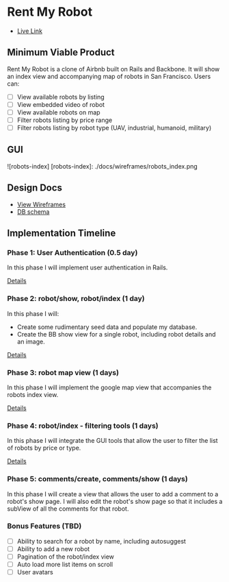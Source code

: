 # Rent My Robot

* [Live Link](http://www.rent-my-robot.com//)

## Minimum Viable Product
Rent My Robot is a clone of Airbnb built on Rails and Backbone.
It will show an index view and accompanying map of robots in San Francisco.
Users can:

- [ ] View available robots by listing
- [ ] View embedded video of robot
- [ ] View available robots on map
- [ ] Filter robots listing by price range
- [ ] Filter robots listing by robot type (UAV, industrial, humanoid, military)

## GUI
![robots-index]
[robots-index]: ./docs/wireframes/robots_index.png


## Design Docs
* [View Wireframes][views]
* [DB schema][schema]

[views]: ./docs/views.md
[schema]: ./docs/schema.md

## Implementation Timeline

### Phase 1: User Authentication (0.5 day)
In this phase I will implement user authentication in Rails.

[Details][phase-one]

### Phase 2: robot/show, robot/index (1 day)
In this phase I will:
- Create some rudimentary seed data and populate my database.
- Create the BB show view for a single robot, including robot details and an image.

[Details][phase-two]

### Phase 3: robot map view (1 days)
In this phase I will implement the google map view that accompanies the robots index view.

[Details][phase-three]

### Phase 4: robot/index - filtering tools (1 days)
In this phase I will integrate the GUI tools that allow the user to filter the list of robots by price or type.

[Details][phase-four]

### Phase 5: comments/create, comments/show (1 days)
In this phase I will create a view that allows the user to add a comment to a robot's show page.  I will also edit the robot's show page so that it includes a subView of all the comments for that robot.

### Bonus Features (TBD)
- [ ] Ability to search for a robot by name, including autosuggest
- [ ] Ability to add a new robot
- [ ] Pagination of the robot/index view
- [ ] Auto load more list items on scroll
- [ ] User avatars

[phase-one]: ./docs/phases/project_schedule.png
[phase-two]: ./docs/phases/project_schedule.png
[phase-three]: ./docs/phases/project_schedule.png
[phase-four]: ./docs/phases/project_schedule.png
[phase-five]: ./docs/phases/project_schedule.png

